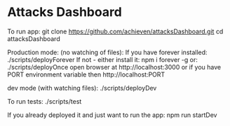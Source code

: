 # Attacks Dashboard



To run app:
git clone https://github.com/achieven/attacksDashboard.git
cd attacksDashboard

Production mode: (no watching of files):
If you have forever installed:
./scripts/deployForever
If not - either install it: npm i forever -g or:
./scripts/deployOnce
open browser at http://localhost:3000 or if you have PORT environment variable then http://localhost:PORT

dev mode (with watching files):
./scripts/deployDev

To run tests:
./scripts/test

If you already deployed it and just want to run the app:
npm run startDev

